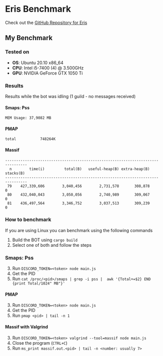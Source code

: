 # Eris Benchmark
Check out the [GitHub Repository for Eris](https://github.com/abalabahaha/eris)

## My Benchmark
### Tested on
* **OS**: Ubuntu 20.10 x86_64
* **CPU**: Intel i5-7400 (4) @ 3.500GHz
* **GPU**: NVIDIA GeForce GTX 1050 Ti
### Results
Results while the bot was idling (1 guild - no messages received)
#### **Smaps: Pss**
```
MEM Usage: 37,9082 MB 
```
#### **PMAP**
```
total           748264K
```
#### **Massif**
```
--------------------------------------------------------------------------------
  n        time(i)         total(B)   useful-heap(B) extra-heap(B)    stacks(B)
--------------------------------------------------------------------------------
 79    427,339,606        3,040,456        2,731,578       308,878            0
 80    432,040,043        3,050,056        2,740,989       309,067            0
 81    436,497,564        3,346,752        3,037,513       309,239            0
```

### How to benchmark
If you are using Linux you can benchmark using the following commands

1. Build the BOT using `cargo build`
2. Select one of both and follow the steps
### **Smaps: Pss**
3. Run `DISCORD_TOKEN=<token> node main.js`
4. Get the PID
5. Run `cat /proc/<pid>/smaps | grep -i pss |  awk '{Total+=$2} END {print Total/1024" MB"}'`

#### **PMAP**
3. Run `DISCORD_TOKEN=<token> node main.js`
4. Get the PID
5. Run `pmap <pid> | tail -n 1`
#### **Massif** with Valgrind
3. Run `DISCORD_TOKEN=<token> valgrind --tool=massif node main.js`
4. Close the program (`CTRL+C`)
5. Run `ms_print massif.out.<pid> | tail -n <number: usually 7>`